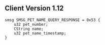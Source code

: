## Client Version 1.12

```rust,ignore
smsg SMSG_PET_NAME_QUERY_RESPONSE = 0x53 {
    u32 pet_number;    
    CString name;    
    u32 pet_name_timestamp;    
}

```
